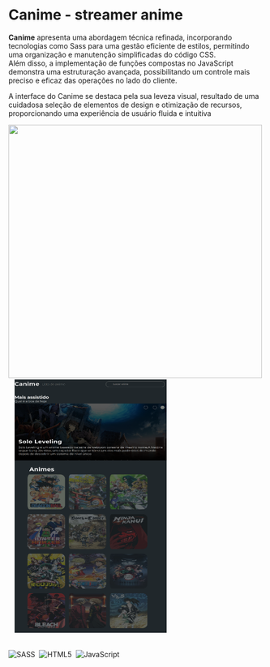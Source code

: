 # Canime - streamer anime


**Canime** apresenta uma abordagem técnica refinada, incorporando tecnologias como Sass para uma gestão eficiente de estilos, permitindo uma organização e manutenção simplificadas do código CSS.                          
Além disso, a implementação de funções compostas no JavaScript demonstra uma estruturação avançada, possibilitando um controle mais preciso e eficaz das operações no lado do cliente.

A interface do Canime se destaca pela sua leveza visual, resultado de uma cuidadosa seleção de elementos de design e otimização de recursos, proporcionando uma experiência de usuário fluida e intuitiva



<div>
  
<img src="https://raw.githubusercontent.com/cardosource/saveimgs/main/streamer-anime-page1.png" width="500px" height="500px" />
&nbsp;&nbsp;
<img src="https://raw.githubusercontent.com/cardosource/saveimgs/main/streamer-anime-page1-2.png" width="300px" height="500px" />

</div>

<br/>

![SASS](https://img.shields.io/badge/SASS-hotpink.svg?style=for-the-badge&logo=SASS&logoColor=white)&nbsp;&nbsp;![HTML5](https://img.shields.io/badge/html5-%23E34F26.svg?style=for-the-badge&logo=html5&logoColor=white)&nbsp;&nbsp;![JavaScript](https://img.shields.io/badge/javascript-%23323330.svg?style=for-the-badge&logo=javascript&logoColor=%23F7DF1E)
